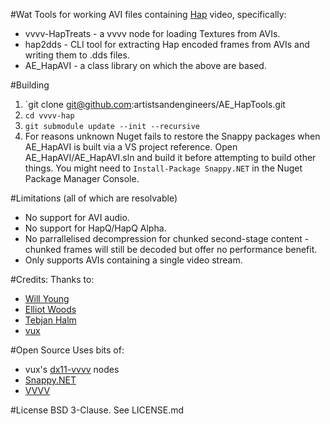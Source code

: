 #Wat
Tools for working AVI files containing [Hap](https://github.com/Vidvox/hap) video, specifically:
* vvvv-HapTreats - a vvvv node for loading Textures from AVIs.
* hap2dds - CLI tool for extracting Hap encoded frames from AVIs and writing them to .dds files.
* AE_HapAVI - a class library on which the above are based.

#Building
1. `git clone git@github.com:artistsandengineers/AE_HapTools.git
2. `cd vvvv-hap`
3. `git submodule update --init --recursive`
4. For reasons unknown Nuget fails to restore the Snappy packages when AE_HapAVI is built via a VS project reference. Open AE_HapAVI/AE_HapAVI.sln and build it before attempting to build other things. You might need to `Install-Package Snappy.NET` in the Nuget Package Manager Console.

#Limitations
(all of which are resolvable)
* No support for AVI audio.
* No support for HapQ/HapQ Alpha.
* No parrallelised decompression for chunked second-stage content - chunked frames will still be decoded but offer no performance benefit. 
* Only supports AVIs containing a single video stream.

#Credits:
Thanks to:
* [Will Young](http://echoandreflection.co.uk)
* [Elliot Woods](https://github.com/elliotwoods)
* [Tebjan Halm](https://github.com/tevjan)
* [vux](https://github.com/mrvux)

#Open Source
Uses bits of:
* vux's [dx11-vvvv](https://github.com/mrvux/dx11-vvvv) nodes 
* [Snappy.NET](https://snappy.angeloflogic.com/)
* [VVVV](https://www.nuget.org/profiles/vvvv)

#License
BSD 3-Clause. See LICENSE.md
